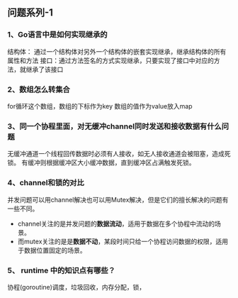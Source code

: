 ## 问题系列-1

### 1、Go语言中是如何实现继承的

结构体： 通过一个结构体对另外一个结构体的嵌套实现继承，继承结构体的所有属性和方法
接口：通过方法签名的方式实现继承，只要实现了接口中对应的方法，就继承了该接口

### 2、数组怎么转集合

for循环这个数组，数组的下标作为key 数组的值作为value放入map

### 3、同一个协程里面，对无缓冲channel同时发送和接收数据有什么问题

无缓冲通道一个线程回传数据时必须有人接收，如无人接收通道会被阻塞，造成死锁。
有缓冲则根据缓冲区大小缓冲数据，直到缓冲区占满触发死锁。

### 4、channel和锁的对比

并发问题可以用channel解决也可以用Mutex解决，但是它们的擅长解决的问题有一些不同。

- channel关注的是并发问题的**数据流动**，适用于数据在多个协程中流动的场景。
- 而mutex关注的是是**数据不动**，某段时间只给一个协程访问数据的权限，适用于数据位置固定的场景。

### 5、 runtime 中的知识点有哪些？

协程(goroutine)调度，垃圾回收，内存分配，锁，